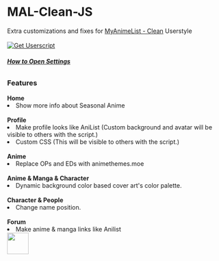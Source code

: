 # MAL-Clean-JS
Extra customizations and fixes for <a href="https://userstyles.world/style/10678/myanimelist-clean">MyAnimeList - Clean</a> Userstyle
<br><br><a href="https://github.com/KanashiiDev/MAL-Clean-JS/raw/main/mal-clean.user.js"><img src="https://shields.io/badge/Mal%20Clean%20JS%20Install%20Userscript-brightgreen" alt="Get Userscript"/></a><br>
<h6><b><a href="https://github.com/KanashiiDev/MAL-Clean-JS/blob/main/howtoopen.png">How to Open Settings</a></b> <br>
<h3>Features</h3>
<b>Home</b>
<li>Show more info about Seasonal Anime</li><br>
<b>Profile</b>
<li>Make profile looks like AniList (Custom background and avatar will be visible to others with the script.)</li>
<li>Custom CSS (This will be visible to others with the script.)</li><br>
<b>Anime</b>
<li>Replace OPs and EDs with animethemes.moe</li><br>
<b>Anime & Manga & Character</b>
<li>Dynamic background color based cover art's color palette.</li><br>
<b>Character & People</b>
<li>Change name position.</li>
<br>
<b>Forum</b>
<li>Make anime & manga links like Anilist </li><img height="50px" src="https://files.catbox.moe/p9rfcw.png"><br>
